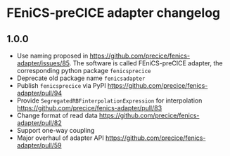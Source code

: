 # FEniCS-preCICE adapter changelog

## 1.0.0

* Use naming proposed in https://github.com/precice/fenics-adapter/issues/85. The software is called FEniCS-preCICE adapter, the corresponding python package `fenicsprecice`
* Deprecate old package name `fenicsadapter`
* Publish `fenicsprecice` via PyPI https://github.com/precice/fenics-adapter/pull/94
* Provide `SegregatedRBFinterpolationExpression` for interpolation https://github.com/precice/fenics-adapter/pull/83
* Change format of read data https://github.com/precice/fenics-adapter/pull/82
* Support one-way coupling
* Major overhaul of adapter API https://github.com/precice/fenics-adapter/pull/59
